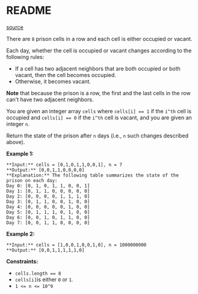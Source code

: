 # README #
[source](https://leetcode.com/problems/prison-cells-after-n-days/)

There are `8` prison cells in a row and each cell is either occupied or vacant.

Each day, whether the cell is occupied or vacant changes according to the following rules:


+ If a cell has two adjacent neighbors that are both occupied or both vacant, then the cell becomes occupied.
+ Otherwise, it becomes vacant.


**Note** that because the prison is a row, the first and the last cells in the row can't have two adjacent neighbors.

You are given an integer array `cells` where `cells[i] == 1` if the `i^th` cell is occupied and `cells[i] == 0` if the `i^th` cell is vacant, and you are given an integer `n`.

Return the state of the prison after `n` days (i.e., `n` such changes described above).


**Example 1:**

```
**Input:** cells = [0,1,0,1,1,0,0,1], n = 7
**Output:** [0,0,1,1,0,0,0,0]
**Explanation:** The following table summarizes the state of the prison on each day:
Day 0: [0, 1, 0, 1, 1, 0, 0, 1]
Day 1: [0, 1, 1, 0, 0, 0, 0, 0]
Day 2: [0, 0, 0, 0, 1, 1, 1, 0]
Day 3: [0, 1, 1, 0, 0, 1, 0, 0]
Day 4: [0, 0, 0, 0, 0, 1, 0, 0]
Day 5: [0, 1, 1, 1, 0, 1, 0, 0]
Day 6: [0, 0, 1, 0, 1, 1, 0, 0]
Day 7: [0, 0, 1, 1, 0, 0, 0, 0]
```

**Example 2:**

```
**Input:** cells = [1,0,0,1,0,0,1,0], n = 1000000000
**Output:** [0,0,1,1,1,1,1,0]
```


**Constraints:**


+ `cells.length == 8`
+ `cells[i]`is either `0` or `1`.
+ `1 <= n <= 10^9`


